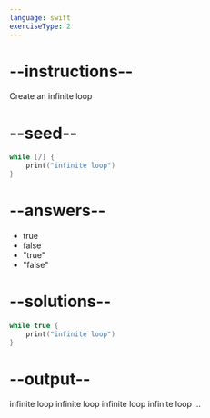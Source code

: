```yaml
---
language: swift
exerciseType: 2
---
```


# --instructions--

Create an infinite loop

# --seed--

```swift
while [/] {
    print("infinite loop")
}
```

# --answers--

- true
- false
- "true"
- "false"

# --solutions--

```swift
while true {
    print("infinite loop")
}
```

# --output--

infinite loop
infinite loop
infinite loop
infinite loop
...
